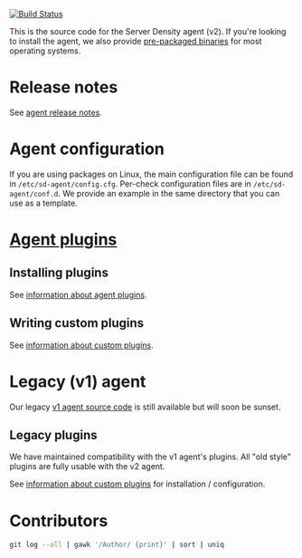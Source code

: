 [![Build Status](https://travis-ci.org/serverdensity/sd-agent.svg?branch=master)](https://travis-ci.org/serverdensity/sd-agent)

This is the source code for the Server Density agent (v2). If you're looking to install the agent, we also provide [pre-packaged binaries](https://support.serverdensity.com/hc/en-us/articles/360001083126) for most operating systems.

# Release notes
See [agent release notes](https://support.serverdensity.com/hc/en-us/articles/360001065423).


# Agent configuration

If you are using packages on Linux, the main configuration file can be found
in `/etc/sd-agent/config.cfg`. Per-check configuration files are in
`/etc/sd-agent/conf.d`. We provide an example in the same directory
that you can use as a template.

# [Agent plugins](https://support.serverdensity.com/hc/en-us/sections/360000208506)

## Installing plugins
See [information about agent plugins](https://support.serverdensity.com/hc/en-us/articles/360001066043-Information-about-Agent-Plugins).

## Writing custom plugins
See [information about custom plugins](https://support.serverdensity.com/hc/en-us/articles/360001082746-Information-about-Custom-Plugins-v2).

# Legacy (v1) agent
Our legacy [v1 agent source code](https://github.com/serverdensity/sd-agent/tree/v1) is still available but will soon be sunset.

## Legacy plugins

We have maintained compatibility with the v1 agent's plugins. All
"old style" plugins are fully usable with the v2 agent.

See [information about custom plugins](https://support.serverdensity.com/hc/en-us/articles/360001083186-Information-about-Custom-Plugins-v1) for installation / configuration.

# Contributors

```bash
git log --all | gawk '/Author/ {print}' | sort | uniq
```

